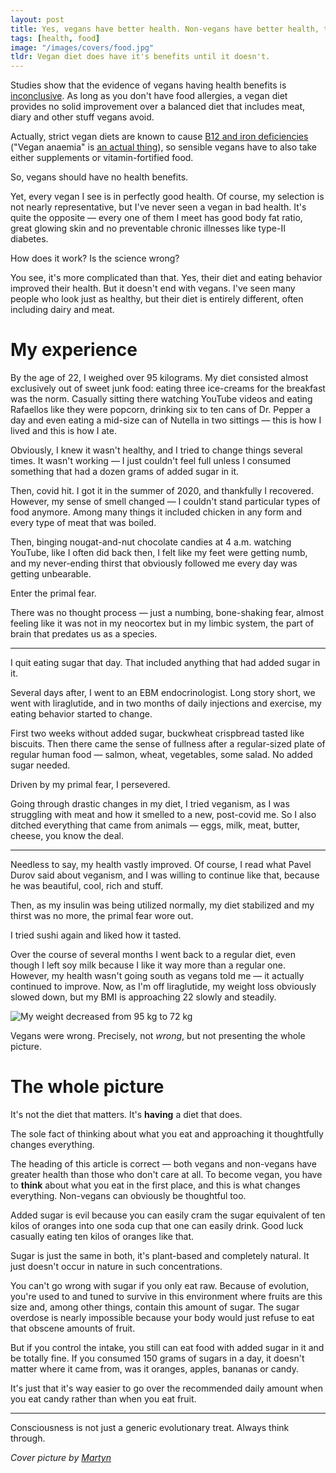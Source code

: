 ```yaml
---
layout: post
title: Yes, vegans have better health. Non-vegans have better health, too.
tags: [health, food]
image: "/images/covers/food.jpg"
tldr: Vegan diet does have it's benefits until it doesn't.
---
```


Studies show that the evidence of vegans having health benefits is [inconclusive](https://pubmed.ncbi.nlm.nih.gov/26707634/). As long as you don't have food allergies, a vegan diet provides no solid improvement over a balanced diet that includes meat, diary and other stuff vegans avoid.

Actually, strict vegan diets are known to cause [B12 and iron deficiencies](https://pubmed.ncbi.nlm.nih.gov/31617971/) ("Vegan anaemia" is [an actual thing](https://icd.who.int/browse10/2010/en#/D51.3)), so sensible vegans have to also take either supplements or vitamin-fortified food.

So, vegans should have no health benefits.

Yet, every vegan I see is in perfectly good health. Of course, my selection is not nearly representative, but I've never seen a vegan in bad health. It's quite the opposite — every one of them I meet has good body fat ratio, great glowing skin and no preventable chronic illnesses like type-II diabetes.

How does it work? Is the science wrong?

You see, it's more complicated than that. Yes, their diet and eating behavior improved their health. But it doesn't end with vegans. I've seen many people who look just as healthy, but their diet is entirely different, often including dairy and meat.

# My experience

By the age of 22, I weighed over 95 kilograms. My diet consisted almost exclusively out of sweet junk food: eating three ice-creams for the breakfast was the norm. Casually sitting there watching YouTube videos and eating Rafaellos like they were popcorn, drinking six to ten cans of Dr. Pepper a day and even eating a mid-size can of Nutella in two sittings — this is how I lived and this is how I ate.

Obviously, I knew it wasn't healthy, and I tried to change things several times. It wasn't working — I just couldn't feel full unless I consumed something that had a dozen grams of added sugar in it.

Then, covid hit. I got it in the summer of 2020, and thankfully I recovered. However, my sense of smell changed — I couldn't stand particular types of food anymore. Among many things it included chicken in any form and every type of meat that was boiled.

Then, binging nougat-and-nut chocolate candies at 4 a.m. watching YouTube, like I often did back then, I felt like my feet were getting numb, and my never-ending thirst that obviously followed me every day was getting unbearable.

Enter the primal fear.

There was no thought process — just a numbing, bone-shaking fear, almost feeling like it was not in my neocortex but in my limbic system, the part of brain that predates us as a species.

---

I quit eating sugar that day. That included anything that had added sugar in it.

Several days after, I went to an EBM endocrinologist. Long story short, we went with liraglutide, and in two months of daily injections and exercise, my eating behavior started to change.

First two weeks without added sugar, buckwheat crispbread tasted like biscuits. Then there came the sense of fullness after a regular-sized plate of regular human food — salmon, wheat, vegetables, some salad. No added sugar needed.

Driven by my primal fear, I persevered.

Going through drastic changes in my diet, I tried veganism, as I was struggling with meat and how it smelled to a new, post-covid me. So I also ditched everything that came from animals — eggs, milk, meat, butter, cheese, you know the deal.

---

Needless to say, my health vastly improved. Of course, I read what Pavel Durov said about veganism, and I was willing to continue like that, because he was beautiful, cool, rich and stuff.

Then, as my insulin was being utilized normally, my diet stabilized and my thirst was no more, the primal fear wore out.

I tried sushi again and liked how it tasted.

Over the course of several months I went back to a regular diet, even though I left soy milk because I like it way more than a regular one. However, my health wasn't going south as vegans told me — it actually continued to improve. Now, as I'm off liraglutide, my weight loss obviously slowed down, but my BMI is approaching 22 slowly and steadily.

![My weight decreased from 95 kg to 72 kg](/blog/images/content/IMG_512CEF14E683-1.jpeg)

Vegans were wrong. Precisely, not _wrong_, but not presenting the whole picture.

# The whole picture

It's not the diet that matters. It's **having** a diet that does.

The sole fact of thinking about what you eat and approaching it thoughtfully changes everything.

The heading of this article is correct — both vegans and non-vegans have greater health than those who don't care at all. To become vegan, you have to **think** about what you eat in the first place, and this is what changes everything. Non-vegans can obviously be thoughtful too.

Added sugar is evil because you can easily cram the sugar equivalent of ten kilos of oranges into one soda cup that one can easily drink. Good luck casually eating ten kilos of oranges like that.

Sugar is just the same in both, it's plant-based and completely natural. It just doesn't occur in nature in such concentrations.

You can't go wrong with sugar if you only eat raw. Because of evolution, you're used to and tuned to survive in this environment where fruits are this size and, among other things, contain this amount of sugar. The sugar overdose is nearly impossible because your body would just refuse to eat that obscene amounts of fruit.

But if you control the intake, you still can eat food with added sugar in it and be totally fine. If you consumed 150 grams of sugars in a day, it doesn't matter where it came from, was it oranges, apples, bananas or candy.

It's just that it's way easier to go over the recommended daily amount when you eat candy rather than when you eat fruit.

---

Consciousness is not just a generic evolutionary treat. Always think through.

_Cover picture by [Martyn](https://someta.site)_
